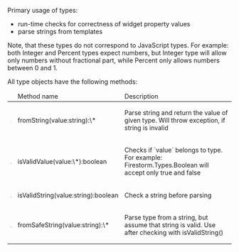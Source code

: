 
Primary usage of types:
- run-time checks for correctness of widget property values
- parse strings from templates

Note, that these types do not correspond to JavaScript types.
For example: both Integer and Percent types expect numbers, but Integer type will allow only numbers without fractional part,
while Percent only allows numbers between 0 and 1.

All type objects have the following methods:
<table class="api-member-table" cellspacing="0" cellpadding="0">
	<thead>
		<tr>
			<td class="api-flag-td"></td>
			<td>Method name</td>
			<td>Description</td>
		</tr>
	</thead>
	<tbody>
		<tr data-scroll-name="member:_createEventWrapper" class="api-member-row api-member-row-expandable">
			<td class="api-flag-td"><img title="Public method" src="/www/design/public-method.gif"></td>
			<td class="api-name-column">fromString(value:string):\*</td>
			<td class="api-description-td"><p>Parse string and return the value of given type. Will throw exception, if string is invalid</p></td>
		</tr>
		<tr data-scroll-name="member:_createEventWrapper" class="api-member-row api-member-row-expandable">
			<td class="api-flag-td"><img title="Public method" src="/www/design/public-method.gif"></td>
			<td class="api-name-column">isValidValue(value:\*):boolean</td>
			<td class="api-description-td"><p>Checks if `value` belongs to type. For example: Firestorm.Types.Boolean will accept only <kw>true</kw> and <kw>false</kw></p></td>
		</tr>
		<tr data-scroll-name="member:_createEventWrapper" class="api-member-row api-member-row-expandable">
			<td class="api-flag-td"><img title="Public method" src="/www/design/public-method.gif"></td>
			<td class="api-name-column">isValidString(value:string):boolean</td>
			<td class="api-description-td"><p>Check a string before parsing</p></td>
		</tr>
		<tr data-scroll-name="member:_createEventWrapper" class="api-member-row api-member-row-expandable">
			<td class="api-flag-td"><img title="Public method" src="/www/design/public-method.gif"></td>
			<td class="api-name-column">fromSafeString(value:string):\*</td>
			<td class="api-description-td"><p>Parse type from a string, but assume that string is valid. Use after checking with isValidString()</p></td>
		</tr>
	</tbody>
</table>